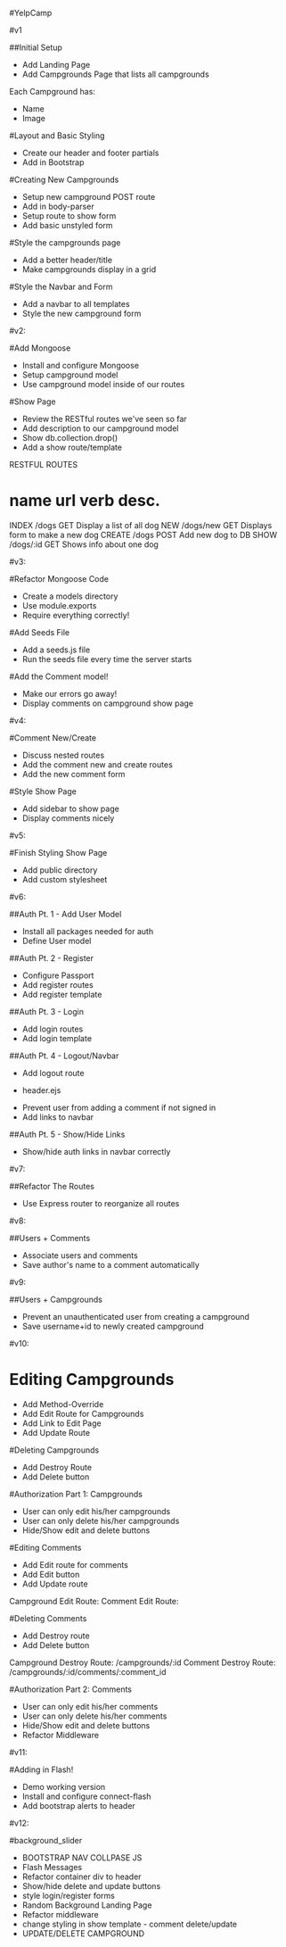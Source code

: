 #YelpCamp

#v1

##Initial Setup
* Add Landing Page
* Add Campgrounds Page that lists all campgrounds

Each Campground has:
   * Name
   * Image

#Layout and Basic Styling
* Create our header and footer partials
* Add in Bootstrap

#Creating New Campgrounds
* Setup new campground POST route
* Add in body-parser
* Setup route to show form
* Add basic unstyled form

#Style the campgrounds page
* Add a better header/title
* Make campgrounds display in a grid

#Style the Navbar and Form
* Add a navbar to all templates
* Style the new campground form

#v2:

#Add Mongoose
* Install and configure Mongoose
* Setup campground model
* Use campground model inside of our routes

#Show Page
* Review the RESTful routes we've seen so far
* Add description to our campground model
* Show db.collection.drop()
* Add a show route/template

RESTFUL ROUTES

name      url      verb    desc.
===============================================
INDEX   /dogs      GET   Display a list of all dog
NEW     /dogs/new  GET   Displays form to make a new dog
CREATE  /dogs      POST  Add new dog to DB
SHOW    /dogs/:id  GET   Shows info about one dog

#v3:

#Refactor Mongoose Code
* Create a models directory
* Use module.exports
* Require everything correctly!
    
#Add Seeds File
* Add a seeds.js file
* Run the seeds file every time the server starts

#Add the Comment model!
* Make our errors go away!
* Display comments on campground show page

#v4:

#Comment New/Create
* Discuss nested routes
* Add the comment new and create routes
* Add the new comment form

#Style Show Page
* Add sidebar to show page
* Display comments nicely

#v5:

#Finish Styling Show Page
* Add public directory
* Add custom stylesheet

#v6:

##Auth Pt. 1 - Add User Model
* Install all packages needed for auth
* Define User model 

##Auth Pt. 2 - Register
* Configure Passport
* Add register routes
* Add register template

##Auth Pt. 3 - Login
* Add login routes
* Add login template

##Auth Pt. 4 - Logout/Navbar
* Add logout route 
- header.ejs
* Prevent user from adding a comment if not signed in
* Add links to navbar

##Auth Pt. 5 - Show/Hide Links
* Show/hide auth links in navbar correctly

#v7:

##Refactor The Routes
* Use Express router to reorganize all routes

#v8:

##Users + Comments
* Associate users and comments
* Save author's name to a comment automatically

#v9:

##Users + Campgrounds
* Prevent an unauthenticated user from creating a campground
* Save username+id to newly created campground

#v10:

# Editing Campgrounds
* Add Method-Override
* Add Edit Route for Campgrounds
* Add Link to Edit Page
* Add Update Route

#Deleting Campgrounds
* Add Destroy Route
* Add Delete button

#Authorization Part 1: Campgrounds
* User can only edit his/her campgrounds
* User can only delete his/her campgrounds
* Hide/Show edit and delete buttons

#Editing Comments
* Add Edit route for comments
* Add Edit button
* Add Update route

Campground Edit Route: <!--/campgrounds/:id/edit-->
Comment Edit Route:   <!--/campgrounds/:id/comments/:comment_id/edit-->

#Deleting Comments
* Add Destroy route
* Add Delete button

Campground Destroy Route: /campgrounds/:id
Comment Destroy Route:    /campgrounds/:id/comments/:comment_id

#Authorization Part 2: Comments
* User can only edit his/her comments
* User can only delete his/her comments
* Hide/Show edit and delete buttons
* Refactor Middleware

#v11:

#Adding in Flash!
* Demo working version
* Install and configure connect-flash
* Add bootstrap alerts to header

#v12:

#background_slider


* BOOTSTRAP NAV COLLPASE JS
* Flash Messages
* Refactor container div to header
* Show/hide delete and update buttons
* style login/register forms
* Random Background Landing Page
* Refactor middleware
* change styling in show template - comment delete/update
* UPDATE/DELETE CAMPGROUND

